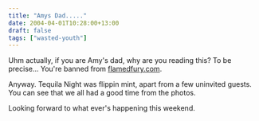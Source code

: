 ```yaml
---
title: "Amys Dad....."
date: 2004-04-01T10:28:00+13:00
draft: false
tags: ["wasted-youth"]
---
```


Uhm actually, if you are Amy's dad, why are you reading this? To be precise... You're banned from [flamedfury.com](https://flamedfury.com/).

Anyway. Tequila Night was flippin mint, apart from a few uninvited guests. You can see that we all had a good time from the photos.

Looking forward to what ever's happening this weekend. 